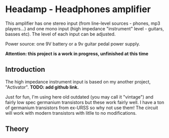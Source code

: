 # Headamp - Headphones amplifier 

This amplifier has one stereo input (from line-level sources - phones, mp3 players...) and one mono input (high impedance "instrument" level - guitars, basses etc). The level of each input can be adjusted.

Power source: one 9V battery or a 9v guitar pedal power supply.

__Attention: this project is a work in progress, unfinished at this time__

## Introduction

The high impedance instrument input is based on my another project, "Activator". __TODO: add github link.__

Just for fun, I'm using here old outdated (you may call it "vintage") and fairly low spec germanium transistors but these work fairly well. I have a ton of germanium transistors from ex-URSS so why not use them! The circuit will work with modern transistors with litlle to no modifications. 

## Theory


